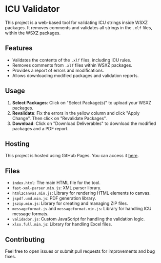 # ICU Validator

This project is a web-based tool for validating ICU strings inside WSXZ packages. 
It removes comments and validates all strings in the `.xlf` files, within the WSXZ packages.

## Features

- Validates the contents of the `.xlf` files, including ICU rules.
- Removes comments from `.xlf` files within WSXZ packages.
- Provides a report of errors and modifications.
- Allows downloading modified packages and validation reports.

## Usage

1. **Select Packages**: Click on "Select Package(s)" to upload your WSXZ packages.
2. **Revalidate**: Fix the errors in the yellow column and click "Apply Change". Then click on "Revalidate Packages".
3. **Download**: Click on "Download Deliverables" to download the modified packages and a PDF report.

## Hosting

This project is hosted using GitHub Pages. 
You can access it [here](https://lcapy.github.io/ICU-Validator/).

## Files

- `index.html`: The main HTML file for the tool.
- `fast-xml-parser.min.js`: XML parser library.
- `html2canvas.min.js`: Library for rendering HTML elements to canvas.
- `jspdf.umd.min.js`: PDF generation library.
- `jszip.min.js`: Library for creating and managing ZIP files.
- `messageformat.js` and `messageformat.min.js`: Library for handling ICU message formats.
- `validador.js`: Custom JavaScript for handling the validation logic.
- `xlsx.full.min.js`: Library for handling Excel files.

## Contributing

Feel free to open issues or submit pull requests for improvements and bug fixes.
